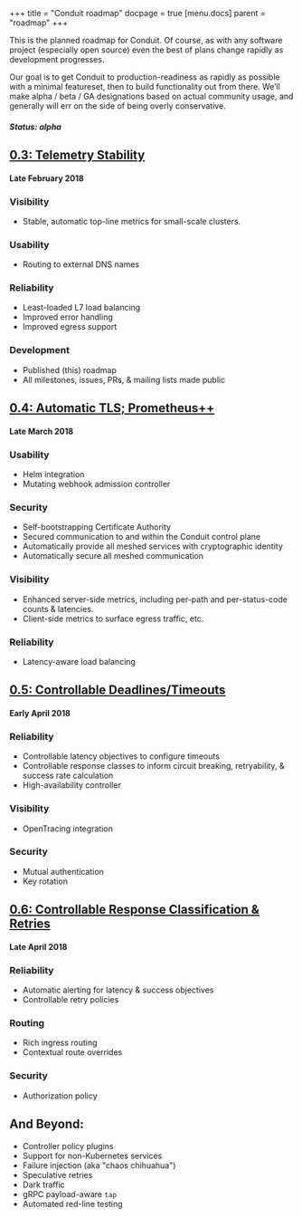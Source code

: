 +++
title = "Conduit roadmap"
docpage = true
[menu.docs]
  parent = "roadmap"
+++

This is the planned roadmap for Conduit. Of course, as with any software project
(especially open source) even the best of plans change rapidly as development progresses.

Our goal is to get Conduit to production-readiness as rapidly as possible with a minimal
featureset, then to build functionality out from there. We’ll make alpha / beta / GA
designations based on actual community usage, and generally will err on the side of being
overly conservative.

##### Status: alpha
## [0.3: Telemetry Stability](https://github.com/runconduit/conduit/milestone/5)

#### Late February 2018

### Visibility

- Stable, automatic top-line metrics for small-scale clusters.

### Usability

- Routing to external DNS names

### Reliability

- Least-loaded L7 load balancing
- Improved error handling
- Improved egress support

### Development

- Published (this) roadmap
- All milestones, issues, PRs, & mailing lists made public

## [0.4: Automatic TLS; Prometheus++](https://github.com/runconduit/conduit/milestone/6)

#### Late March 2018

### Usability

- Helm integration
- Mutating webhook admission controller

### Security

- Self-bootstrapping Certificate Authority
- Secured communication to and within the Conduit control plane
- Automatically provide all meshed services with cryptographic identity
- Automatically secure all meshed communication

### Visibility

- Enhanced server-side metrics, including per-path and per-status-code counts & latencies.
- Client-side metrics to surface egress traffic, etc.

### Reliability

- Latency-aware load balancing

## [0.5: Controllable Deadlines/Timeouts](https://github.com/runconduit/conduit/milestone/7)

#### Early April 2018

### Reliability

- Controllable latency objectives to configure timeouts
- Controllable response classes to inform circuit breaking, retryability, & success rate calculation
- High-availability controller

### Visibility

- OpenTracing integration

### Security

- Mutual authentication
- Key rotation

## [0.6: Controllable Response Classification & Retries](https://github.com/runconduit/conduit/milestone/8)

#### Late April 2018

### Reliability

- Automatic alerting for latency & success objectives
- Controllable retry policies

### Routing

- Rich ingress routing
- Contextual route overrides

### Security

- Authorization policy

## And Beyond:

- Controller policy plugins
- Support for non-Kubernetes services
- Failure injection (aka "chaos chihuahua")
- Speculative retries
- Dark traffic
- gRPC payload-aware `tap`
- Automated red-line testing

